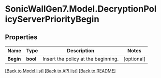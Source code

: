 # SonicWallGen7.Model.DecryptionPolicyServerPriorityBegin

## Properties

Name | Type | Description | Notes
------------ | ------------- | ------------- | -------------
**Begin** | **bool** | Insert the policy at the beginning. | [optional] 

[[Back to Model list]](../README.md#documentation-for-models) [[Back to API list]](../README.md#documentation-for-api-endpoints) [[Back to README]](../README.md)

